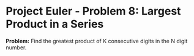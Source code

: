 # Project Euler - Problem 8: Largest Product in a Series

**Problem:** Find the greatest product of K consecutive digits in the N digit number.
